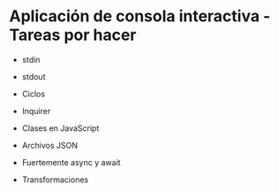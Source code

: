 # Aplicación de consola interactiva - Tareas por hacer


- stdin

- stdout

- Ciclos

- Inquirer

- Clases en JavaScript

- Archivos JSON

- Fuertemente async y await

- Transformaciones